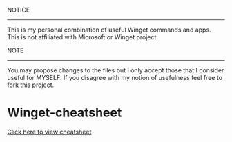 NOTICE

---

This is my personal combination of useful Winget commands and apps.
This is not affiliated with Microsoft or Winget project.

NOTE

---

You may propose changes to the files but I only accept those that I consider useful for MYSELF. If you disagree with my notion of usefulness feel free to fork this project.

# Winget-cheatsheet

[Click here to view cheatsheet](Resources/Winget.md)